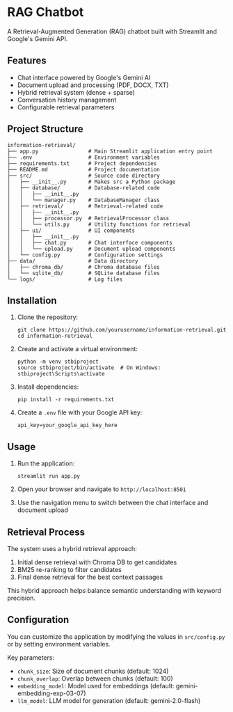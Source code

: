 # RAG Chatbot

A Retrieval-Augmented Generation (RAG) chatbot built with Streamlit and Google's Gemini API.

## Features

- Chat interface powered by Google's Gemini AI
- Document upload and processing (PDF, DOCX, TXT)
- Hybrid retrieval system (dense + sparse)
- Conversation history management
- Configurable retrieval parameters

## Project Structure

```
information-retrieval/
├── app.py                # Main Streamlit application entry point
├── .env                  # Environment variables
├── requirements.txt      # Project dependencies
├── README.md             # Project documentation
├── src/                  # Source code directory
│   ├── __init__.py       # Makes src a Python package
│   ├── database/         # Database-related code
│   │   ├── __init__.py
│   │   └── manager.py    # DatabaseManager class
│   ├── retrieval/        # Retrieval-related code
│   │   ├── __init__.py
│   │   ├── processor.py  # RetrievalProcessor class
│   │   └── utils.py      # Utility functions for retrieval
│   ├── ui/               # UI components
│   │   ├── __init__.py
│   │   ├── chat.py       # Chat interface components
│   │   └── upload.py     # Document upload components
│   └── config.py         # Configuration settings
├── data/                 # Data directory
│   ├── chroma_db/        # Chroma database files
│   └── sqlite_db/        # SQLite database files
└── logs/                 # Log files
```

## Installation

1. Clone the repository:
   ```
   git clone https://github.com/yourusername/information-retrieval.git
   cd information-retrieval
   ```

2. Create and activate a virtual environment:
   ```
   python -m venv stbiproject
   source stbiproject/bin/activate  # On Windows: stbiproject\Scripts\activate
   ```

3. Install dependencies:
   ```
   pip install -r requirements.txt
   ```

4. Create a `.env` file with your Google API key:
   ```
   api_key=your_google_api_key_here
   ```

## Usage

1. Run the application:
   ```
   streamlit run app.py
   ```

2. Open your browser and navigate to `http://localhost:8501`

3. Use the navigation menu to switch between the chat interface and document upload

## Retrieval Process

The system uses a hybrid retrieval approach:

1. Initial dense retrieval with Chroma DB to get candidates
2. BM25 re-ranking to filter candidates
3. Final dense retrieval for the best context passages

This hybrid approach helps balance semantic understanding with keyword precision.

## Configuration

You can customize the application by modifying the values in `src/config.py` or by setting environment variables.

Key parameters:
- `chunk_size`: Size of document chunks (default: 1024)
- `chunk_overlap`: Overlap between chunks (default: 100)
- `embedding_model`: Model used for embeddings (default: gemini-embedding-exp-03-07)
- `llm_model`: LLM model for generation (default: gemini-2.0-flash)